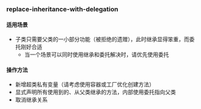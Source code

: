 ### replace-inheritance-with-delegation

#### 适用场景

 - 子类只需要父类的一小部分功能（被拒绝的遗赠），此时继承显得笨重，而委托刚好合适
    - 当一个场景可以同时使用继承和委托解决时，请优先使用委托

#### 操作方法

 - 新增超类私有变量（请考虑使用容器或工厂优化创建方法）
 - 显式声明所有使用到的、从父类继承的方法，内部使用委托指向父类
 - 取消继承关系